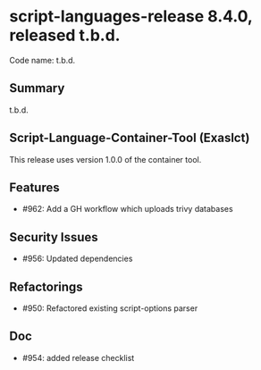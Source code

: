 # script-languages-release 8.4.0, released t.b.d.

Code name: t.b.d.

## Summary

t.b.d.


## Script-Language-Container-Tool (Exaslct)

This release uses version 1.0.0 of the container tool. 

## Features

 - #962: Add a GH workflow which uploads trivy databases

## Security Issues

 - #956: Updated dependencies

## Refactorings

  - #950: Refactored existing script-options parser
 
## Doc

 - #954: added release checklist